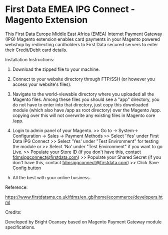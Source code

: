 # First Data EMEA IPG Connect - Magento Extension


This First Data Europe Middle East Africa (EMEA) Internet Payment Gateway (IPG) Magento extension enables card payments in your Magento powered webshop by redirecting cardholders to First Data secured servers to enter their Credit/Debit card details.

Installation Instructions:

1. Download the zipped file to your machine.
2. Connect to your website directory through FTP/SSH (or however you access your website's files).
3. Navigate to the world-viewable directory where you uploaded all the Magento files. Among these files you should see a "app" directory, you do not have to enter into that directory, 
just copy this downloaded module (which also have /app as root directory) over the Magento /app.
copying over this will not overwrite any existing files in Magento core /app.

4. Login to admin panel of your Magento. 
		>> Go to -> System-> Configuration -> Sales -> Payment Methods
			>> Select 'Yes' under First Data IPG Connect 
				>> Select 'Yes' under "Test Environment" for testing the module or 
					>> Select 'No'  under "Test Environment" if you want to go Live.
		>> Populate your Store ID (if you don't have this, contact fdmsipgconnect@firstdata.com)
		>> Populate your Shared Secret (if you don't have this, contact fdmsipgconnect@firstdata.com)
		>> Click Save Config button


5. All the best with your online business.

Reference:

https://www.firstdatams.co.uk/fdms/en_gb/home/ecommerce/developers.html

Credits:

Developed by Bright Ocansey based on Magento Payment Gateway module specifications.
